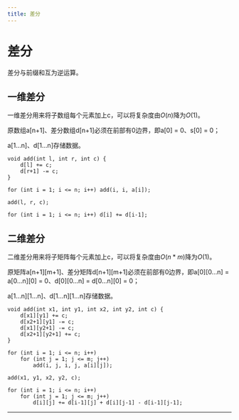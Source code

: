 ```yaml
---
title: 差分
---
```


# 差分

<script type="text/javascript" src="/include/head.js"></script>

差分与前缀和互为逆运算。

## 一维差分

一维差分用来将子数组每个元素加上c，可以将复杂度由$O(n)$降为$O(1)$。

原数组a[n+1]、差分数组d[n+1]必须在前部有0边界，即a[0] = 0、s[0] = 0；

a[1...n]、d[1...n]存储数据。

```
void add(int l, int r, int c) {
    d[l] += c;
    d[r+1] -= c;
}

for (int i = 1; i <= n; i++) add(i, i, a[i]);

add(l, r, c);

for (int i = 1; i <= n; i++) d[i] += d[i-1];
```

## 二维差分

二维差分用来将子矩阵每个元素加上c，可以将复杂度由$O(n*m)$降为$O(1)$。

原矩阵a[n+1][m+1]、差分矩阵d[n+1][m+1]必须在前部有0边界，即a[0][0...n] = a[0...n][0] = 0、d[0][0...n] = d[0...n][0] = 0；

a[1...n][1...n]、d[1...n][1...n]存储数据。

```
void add(int x1, int y1, int x2, int y2, int c) {
    d[x1][y1] += c;
    d[x2+1][y1] -= c;
    d[x1][y2+1] -= c;
    d[x2+1][y2+1] += c;
}

for (int i = 1; i <= n; i++)
    for (int j = 1; j <= m; j++)
        add(i, j, i, j, a[i][j]);

add(x1, y1, x2, y2, c);

for (int i = 1; i <= n; i++)
    for (int j = 1; j <= m; j++)
        d[i][j] += d[i-1][j] + d[i][j-1] - d[i-1][j-1];
```

---

<script type="text/javascript" src="/include/tail.js"></script>
